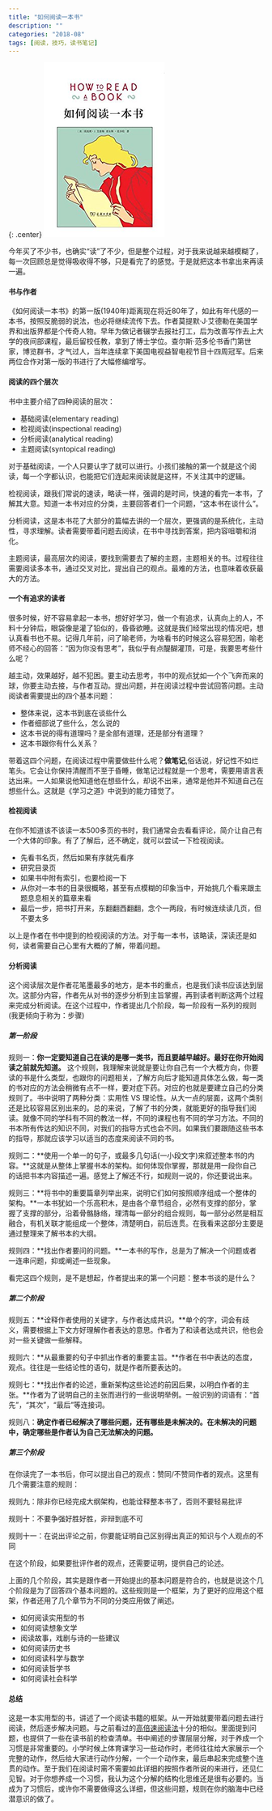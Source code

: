 ```yaml
---
title: "如何阅读一本书"
description: ""
categories: "2018-08"
tags: [阅读，技巧，读书笔记]
---
```


{: .center}
![](/assets/2018-08-27-How-To-Read-A-Book-Cover.jpg)

今年买了不少书，也确实“读”了不少，但是整个过程，对于我来说越来越模糊了，每一次回顾总是觉得吸收得不够，只是看完了的感觉。于是就把这本书拿出来再读一遍。

#### 书与作者

《如何阅读一本书》的第一版(1940年)距离现在将近80年了，如此有年代感的一本书，按照反脆弱的说法，也必将继续流传下去。作者莫提默·J·艾德勒在美国学界和出版界都是个传奇人物。早年为做记者辍学去报社打工，后为改善写作去上大学的夜间部课程，最后留校任教，拿到了博士学位。查尔斯·范多伦书香门第世家，博览群书，才气过人，当年连续拿下美国电视益智电视节目十四周冠军。后来两位合作对第一版的书进行了大幅修编增写。

#### 阅读的四个层次

书中主要介绍了四种阅读的层次：

* 基础阅读(elementary reading)
* 检视阅读(inspectional reading)
* 分析阅读(analytical reading)
* 主题阅读(syntopical reading)

对于基础阅读，一个人只要认字了就可以进行。小孩们接触的第一个就是这个阅读，每一个字都认识，也能把它们连起来阅读就是这样，不关注其中的逻辑。

检视阅读，跟我们常说的速读，略读一样，强调的是时间，快速的看完一本书，了解其大意。知道一本书对应的分类，主要回答者们一个问题，“这本书在谈什么”。

分析阅读，这是本书花了大部分的篇幅去讲的一个层次，更强调的是系统化，主动性，寻求理解。读者需要带着问题去阅读，在书中寻找到答案，把内容咀嚼和消化。

主题阅读，最高层次的阅读，要找到需要去了解的主题，主题相关的书。过程往往需要阅读多本书，通过交叉对比，提出自己的观点。最难的方法，也意味着收获最大的方法。

#### 一个有追求的读者

很多时候，好不容易拿起一本书，想好好学习，做一个有追求，认真向上的人，不料十分钟后，眼袋像是灌了铅似的，昏昏欲睡。这就是我们经常出现的情况吧，想认真看书也不易。记得几年前，问了喻老师，为啥看书的时候这么容易犯困，喻老师不经心的回答：“因为你没有思考”，我似乎有点醍醐灌顶，可是，我要思考些什么呢？

越主动，效果越好，越不犯困。要主动去思考，书中的观点犹如一个个飞奔而来的球，你要主动去接，与作者互动。提出问题，并在阅读过程中尝试回答问题。主动阅读者需要提出的四个基本问题：

* 整体来说，这本书到底在谈些什么
* 作者细部说了些什么，怎么说的
* 这本书说的得有道理吗？是全部有道理，还是部分有道理？
* 这本书跟你有什么关系？

带着这四个问题，在阅读过程中需要做些什么呢？**做笔记**,俗话说，好记性不如烂笔头。它会让你保持清醒而不至于昏睡，做笔记过程就是一个思考，需要用语言表达出来。一人如果说他知道他在想些什么，却说不出来，通常是他并不知道自己在想些什么。这就是《学习之道》中说到的能力错觉了。

#### 检视阅读

在你不知道该不该读一本500多页的书时，我们通常会去看看评论，简介让自己有一个大体的印象。有了了解后，还不确定，就可以尝试一下检视阅读。

* 先看书名页，然后如果有序就先看序
* 研究目录页
* 如果书中附有索引，也要检阅一下
* 从你对一本书的目录很概略，甚至有点模糊的印象当中，开始挑几个看来跟主题息息相关的篇章来看
* 最后一步，把书打开来，东翻翻西翻翻，念个一两段，有时候连续读几页，但不要太多

以上是作者在书中提到的检视阅读的方法。对于每一本书，该略读，深读还是如何，读者需要自己心里有大概的了解，带着问题。

#### 分析阅读

这个阅读层次是作者花笔墨最多的地方，是本书的重点，也是我们读书应该达到层次。这部分内容，作者先从对书的逐步分析到主旨掌握，再到读者判断这两个过程来完成分析阅读。在这个过程中，作者提出几个阶段，每一阶段有一系列的规则(我更倾向于称为：步骤)

##### 第一阶段

规则一：**你一定要知道自己在读的是哪一类书，而且要越早越好。最好在你开始阅读之前就先知道。** 这个规则，我理解来说就是要让你自己有一个大概方向，你要读的书是什么类型，也跟你的问题相关，了解方向后才能知道具体怎么做，每一类的书对应的方法会稍微有点不一样，要对症下药。对应的也就是要建立自己的分类规则了。书中说明了两种分类：实用性 VS 理论性。从大一点的层面，这两个类别还是比较容易区别出来的。总的来说，了解了书的分类，就能更好的指导我们阅读。就像不同的学科有不同的教法一样，不同的课程也有不同的学习方法。不同的书本所有传达的知识不同，对我们的指导方式也会不同。如果我们要跟随这些书本的指导，那就应该学习以适当的态度来阅读不同的书。

规则二：**使用一个单一的句子，或最多几句话(一小段文字)来叙述整本书的内容。**这就是从整体上掌握书本的架构。如何体现你掌握，那就是用一段你自己的话把书本内容描述一遍。感觉上了解还不行，如规则一说的，你还要说出来。

规则三：**将书中的重要篇章列举出来，说明它们如何按照顺序组成一个整体的架构。**一本书犹如一个乐高积木，是由各个章节组合，必然有支撑的部分，掌握了支撑的部分，沿着骨骼脉络，理清每一部分的组合规则，每一部分必然是相互融合，有机关联才能组成一个整体，清楚明白，前后连贯。在我看来这部分主要是通过整理来了解书本的大纲。

规则四：**找出作者要问的问题。**一本书的写作，总是为了解决一个问题或者一连串问题，抑或阐述一些现象。

看完这四个规则，是不是想起，作者提出来的第一个问题：整本书谈的是什么？

##### 第二个阶段

规则五：**诠释作者使用的关键字，与作者达成共识。**单个的字，词会有歧义，需要根据上下文方好理解作者表达的意思。作者为了和读者达成共识，他也会对一些关键做一些解释。

规则六：**从最重要的句子中抓出作者的重要主旨。**作者在书中表达的态度，观点。往往是一些结论性的语句，就是作者所要表达的。

规则七：**找出作者的论述，重新架构这些论述的前因后果，以明白作者的主张。**作者为了说明自己的主张而进行的一些说明举例。一般识别的词语有：“首先”，“其次”，“最后”等连接词。

规则八：**确定作者已经解决了哪些问题，还有哪些是未解决的。在未解决的问题中，确定哪些是作者认为自己无法解决的问题。**

##### 第三个阶段

在你读完了一本书后，你可以提出自己的观点：赞同/不赞同作者的观点。这里有几个需要注意的规则：

规则九：除非你已经完成大纲架构，也能诠释整本书了，否则不要轻易批评

规则十：不要争强好胜好胜，非辩到底不可

规则十一：在说出评论之前，你要能证明自己区别得出真正的知识与个人观点的不同

在这个阶段，如果要批评作者的观点，还需要证明，提供自己的论述。

上面的几个阶段，其实是跟作者一开始提出的基本问题是符合的，也就是说这个几个阶段是为了回答四个基本问题的。这些规则是一个框架，为了更好的应用这个框架，作者还用了几个章节为不同的分类应用做了阐述。

* 如何阅读实用型的书
* 如何阅读想象文学
* 阅读故事，戏剧与诗的一些建议
* 如何阅读历史书
* 如何阅读科学与数学
* 如何阅读哲学书
* 如何阅读社会科学

#### 总结

这是一本实用型的书，讲述了一个阅读书籍的框架。从一开始就要带着问题去进行阅读，然后逐步解决问题。与之前看过的[高倍速阅读法](https://blog.eiko.me/2018-03/2018/03/04/The-Photo-Reading-Whole-Mind-System.html)十分的相似。里面提到问题，也提供了一些在读书前的检查清单。书中阐述的步骤层层分解，对于养成一个习惯是非常重要的。小学时候上体育课学习一些动作时，老师往往给大家展示一个完整的动作，然后给大家进行动作分解，一个一个动作来，最后串起来完成整个连贯的动作。至于我们在阅读时需不需要如此详细的按照作者所说的来进行，还见仁见智。对于你想养成一个习惯，我认为这个分解的结构化思维还是很有必要的。当成为了习惯后，或许你不需要做得这么详细，但这些问题，规则在你的脑海中已经潜意识的做了。



